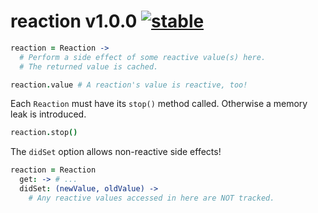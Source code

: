 
# reaction v1.0.0 [![stable](http://badges.github.io/stability-badges/dist/stable.svg)](http://github.com/badges/stability-badges)

```coffee
reaction = Reaction ->
  # Perform a side effect of some reactive value(s) here.
  # The returned value is cached.

reaction.value # A reaction's value is reactive, too!
```

Each `Reaction` must have its `stop()` method called. Otherwise a memory leak is introduced.

```coffee
reaction.stop()
```

The `didSet` option allows non-reactive side effects!

```coffee
reaction = Reaction
  get: -> # ...
  didSet: (newValue, oldValue) ->
    # Any reactive values accessed in here are NOT tracked.
```
